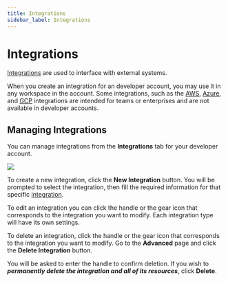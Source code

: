 ```yaml
---
title: Integrations
sidebar_label: Integrations
---
```


# Integrations


[Integrations](/pipes/docs/integrations/) are used to interface with external systems.

When you create an integration for an developer account, you may use it in any workspace in the account.  Some integrations, such as the [AWS](/pipes/docs/integrations/aws), [Azure](/pipes/docs/integrations/azure), and [GCP](/pipes/docs/integrations/gcp) integrations are intended for teams or enterprises and are not available in developer accounts.


## Managing Integrations

You can manage integrations from the **Integrations** tab for your developer account.

![](/images/docs/pipes/da_integrations.png)


To create a new integration, click the **New Integration** button.  You will be prompted to select the integration, then fill the required information for that specific [integration](/pipes/docs/integrations/).

To edit an integration you can click the handle or the gear icon that corresponds to the integration you want to modify.  Each integration type will have its own settings.

To delete an integration,  click the handle or the gear icon that corresponds to the integration you want to modify.  Go to the **Advanced** page and click the **Delete Integration** button. 

You will be asked to enter the handle to confirm deletion. If you wish to ***permanently delete the integration and all of its resources***, click **Delete**.
